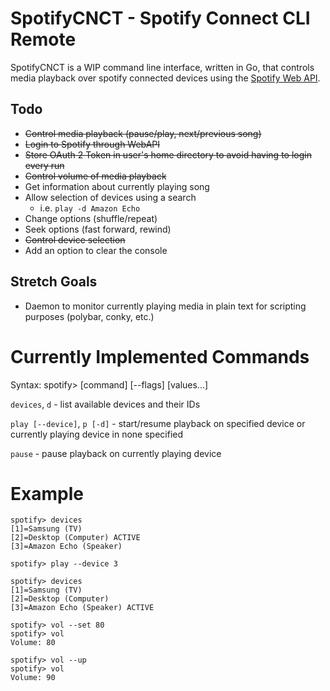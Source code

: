 # SpotifyCNCT - Spotify Connect CLI Remote

SpotifyCNCT is a WIP command line interface, written in Go, that controls media playback over spotify connected devices using the [Spotify Web API](https://api.spotify.com).

## Todo

- ~~Control media playback (pause/play, next/previous song)~~
- ~~Login to Spotify through WebAPI~~
- ~~Store OAuth 2 Token in user's home directory to avoid having to login every run~~
- ~~Control volume of media playback~~
- Get information about currently playing song
- Allow selection of devices using a search
  - i.e. `play -d Amazon Echo`
- Change options (shuffle/repeat)
- Seek options (fast forward, rewind)
- ~~Control device selection~~
- Add an option to clear the console

## Stretch Goals

- Daemon to monitor currently playing media in plain text for scripting purposes (polybar, conky, etc.)

# Currently Implemented Commands

Syntax: spotify> [command] [--flags] [values...]

`devices`, `d` - list available devices and their IDs

`play [--device]`, `p [-d]` - start/resume playback on specified device or currently playing device in none specified

`pause` - pause playback on currently playing device


# Example

```
spotify> devices
[1]=Samsung (TV)
[2]=Desktop (Computer) ACTIVE
[3]=Amazon Echo (Speaker)

spotify> play --device 3

spotify> devices
[1]=Samsung (TV)
[2]=Desktop (Computer)
[3]=Amazon Echo (Speaker) ACTIVE

spotify> vol --set 80
spotify> vol
Volume: 80

spotify> vol --up
spotify> vol
Volume: 90
```
